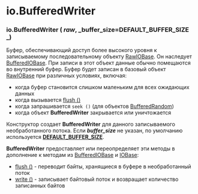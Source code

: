 # io.BufferedWriter

### io.BufferedWriter ( _raw_, _buffer\_size=DEFAULT\_BUFFER\_SIZE _)

Буфер, обеспечивающий доступ более высокого уровня к записываемому последовательному объекту [RawIOBase](../io.rawiobase/). Он наследует [BufferedIOBase](../io.bufferediobase/). При записи в этот объект данные обычно помещаются во внутренний буфер. Буфер будет записан в базовый объект [RawIOBase](../io.rawiobase/) при различных условиях, включая:

* когда буфер становится слишком маленьким для всех ожидающих данных
* когда вызывается [flush ()](io.bufferedwriter.flush.md)
* когда запрашивается `seek ()` (для объектов [BufferedRandom](../io.bufferedrandom.md))
* когда объект **BufferedWriter** закрывается или уничтожается

Конструктор создает **BufferedWriter** для данного записываемого необработанного потока. Если _**buffer\_size**_ не указан, по умолчанию используется [**DEFAULT\_BUFFER\_SIZE**](../vysokourovnevyi-interfeis-modulya/io.default\_buffer\_size.md).

**BufferedWriter** предоставляет или переопределяет эти методы в дополнение к методам из [BufferedIOBase](../io.bufferediobase/) и [IOBase](../io.iobase/):

* [flush ()](io.bufferedwriter.flush.md) - переводит байты, хранящиеся в буфере в необработанный поток
* [write ()](io.bufferedwriter.write.md) - записывает байтовый поток и возвращает количество записанных байтов
